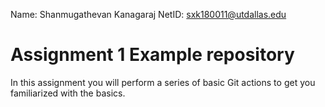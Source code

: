 Name: Shanmugathevan Kanagaraj
NetID: sxk180011@utdallas.edu
# Assignment 1 Example repository

In this assignment you will perform a series of basic Git actions to get you familiarized with the basics.
